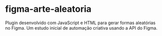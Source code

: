 # figma-arte-aleatoria
Plugin desenvolvido com JavaScript e HTML para gerar formas aleatórias no Figma. Um estudo inicial de automação criativa usando a API do Figma.
